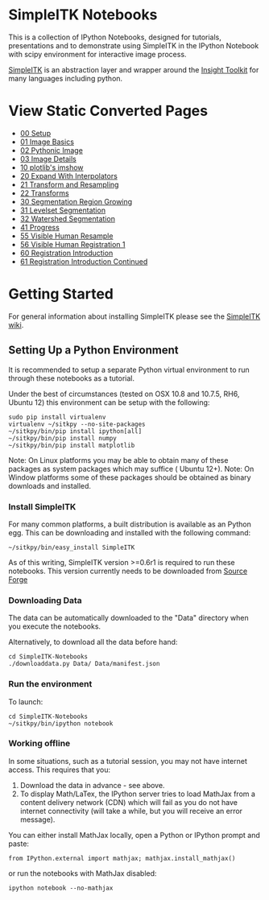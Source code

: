 # SimpleITK Notebooks

This is a collection of IPython Notebooks, designed for tutorials, presentations and to demonstrate using SimpleITK in the IPython Notebook with scipy environment for interactive image process.

[SimpleITK](http://www.simpleitk.org) is an abstraction layer and wrapper around the [Insight Toolkit](http://www.itk.org) for many languages including python.

# View Static Converted Pages

- [00 Setup](http://insightsoftwareconsortium.github.io/SimpleITK-Notebooks/00_Setup.html)
- [01 Image Basics](http://insightsoftwareconsortium.github.io/SimpleITK-Notebooks/01_Image_Basics.html)
- [02 Pythonic Image](http://insightsoftwareconsortium.github.io/SimpleITK-Notebooks/02_Pythonic_Image.html)
- [03 Image Details](http://insightsoftwareconsortium.github.io/SimpleITK-Notebooks/03_Image_Details.html)
- [10 plotlib's imshow](http://insightsoftwareconsortium.github.io/SimpleITK-Notebooks/10_matplotlib's_imshow.html)
- [20 Expand With Interpolators](http://insightsoftwareconsortium.github.io/SimpleITK-Notebooks/20_Expand_With_Interpolators.html)
- [21 Transform and Resampling](http://insightsoftwareconsortium.github.io/SimpleITK-Notebooks/21_Transform_and_Resampling.html)
- [22 Transforms](http://insightsoftwareconsortium.github.io/SimpleITK-Notebooks/22_Transforms.html)
- [30 Segmentation Region Growing](http://insightsoftwareconsortium.github.io/SimpleITK-Notebooks/30_Segmentation_Region_Growing.html)
- [31 Levelset Segmentation](http://insightsoftwareconsortium.github.io/SimpleITK-Notebooks/31_Levelset_Segmentation.html)
- [32 Watershed Segmentation](http://insightsoftwareconsortium.github.io/SimpleITK-Notebooks/32_Watersheds_Segmentation.html)
- [41 Progress](http://insightsoftwareconsortium.github.io/SimpleITK-Notebooks/41_Progress.html)
- [55 Visible Human Resample](http://insightsoftwareconsortium.github.io/SimpleITK-Notebooks/55_VH_Resample.html)
- [56 Visible Human Registration 1](http://insightsoftwareconsortium.github.io/SimpleITK-Notebooks/56_VH_Registration1.html)
- [60 Registration Introduction](http://insightsoftwareconsortium.github.io/SimpleITK-Notebooks/60_RegistrationIntroduction.html)
- [61 Registration Introduction Continued](http://insightsoftwareconsortium.github.io/SimpleITK-Notebooks/61_RegistrationIntroductionContinued.html)

# Getting Started

For general information about installing SimpleITK please see the [SimpleITK wiki](http://www.itk.org/Wiki/ITK/Release_4/SimpleITK/GettingStarted).


## Setting Up a Python Environment

It is recommended to setup a separate Python virtual environment to run through these notebooks as a tutorial.

Under the best of circumstances (tested on OSX 10.8 and 10.7.5, RH6, Ubuntu 12) this environment can be setup with the following:

    sudo pip install virtualenv
    virtualenv ~/sitkpy --no-site-packages
    ~/sitkpy/bin/pip install ipython[all]
    ~/sitkpy/bin/pip install numpy
    ~/sitkpy/bin/pip install matplotlib

Note: On Linux platforms you may be able to obtain many of these packages as system packages which may suffice ( Ubuntu 12+).
Note: On Window platforms some of these packages should be obtained as binary downloads and installed.

### Install SimpleITK

For many common platforms, a built distribution is available as an Python egg. This can be downloading and installed with the following command:

    ~/sitkpy/bin/easy_install SimpleITK


As of this writing, SimpleITK version >=0.6r1 is required to run these notebooks. This version currently needs to be downloaded from [Source Forge](http://sourceforge.net/projects/simpleitk/files/SimpleITK/0.6.rc1/Python/)

### Downloading Data

The data can be automatically downloaded to the "Data" directory when you execute the notebooks.

Alternatively, to download all the data before hand:

    cd SimpleITK-Notebooks
    ./downloaddata.py Data/ Data/manifest.json

### Run the environment

To launch:

    cd SimpleITK-Notebooks
    ~/sitkpy/bin/ipython notebook

### Working offline

In some situations, such as a tutorial session, you may not have internet access. This requires that you:

1. Download the data in advance - see above.
2. To display Math/LaTex, the IPython server tries to load MathJax from a content delivery network (CDN) which will fail as you do not have internet connectivity (will take a while, but you will receive an error message).

You can either install MathJax locally, open a Python or IPython prompt and paste:

    from IPython.external import mathjax; mathjax.install_mathjax()

or run the notebooks with MathJax disabled:

    ipython notebook --no-mathjax
